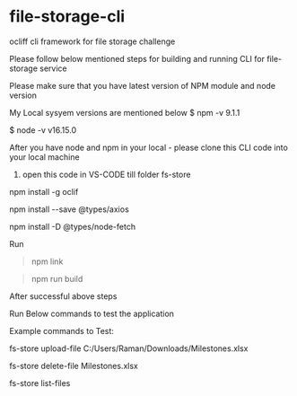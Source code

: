 # file-storage-cli
ocliff cli framework for file storage challenge



Please follow below mentioned steps for building and running CLI for file-storage service


Please make sure that you have latest version of NPM module and node version

My Local sysyem versions are mentioned below
$ npm -v
9.1.1

$ node -v
v16.15.0



After you have node and npm in your local - please clone this CLI code into your local machine

1. open this code in VS-CODE till folder fs-store

npm install -g oclif

npm install --save @types/axios

npm install -D @types/node-fetch

Run
> npm link

> npm run build



After successful above steps

Run Below commands to test the application

Example commands to Test:

fs-store upload-file C:/Users/Raman/Downloads/Milestones.xlsx

fs-store delete-file Milestones.xlsx

fs-store list-files


